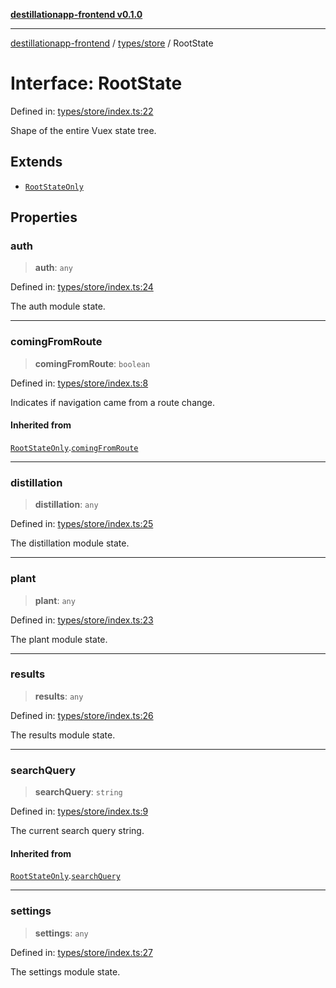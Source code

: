 [**destillationapp-frontend v0.1.0**](../../../README.md)

***

[destillationapp-frontend](../../../modules.md) / [types/store](../README.md) / RootState

# Interface: RootState

Defined in: [types/store/index.ts:22](https://github.com/DestillApp/main/blob/be94b1d93681946bd573e84cd8381ba32cee62b9/frontend/src/types/store/index.ts#L22)

Shape of the entire Vuex state tree.

## Extends

- [`RootStateOnly`](RootStateOnly.md)

## Properties

### auth

> **auth**: `any`

Defined in: [types/store/index.ts:24](https://github.com/DestillApp/main/blob/be94b1d93681946bd573e84cd8381ba32cee62b9/frontend/src/types/store/index.ts#L24)

The auth module state.

***

### comingFromRoute

> **comingFromRoute**: `boolean`

Defined in: [types/store/index.ts:8](https://github.com/DestillApp/main/blob/be94b1d93681946bd573e84cd8381ba32cee62b9/frontend/src/types/store/index.ts#L8)

Indicates if navigation came from a route change.

#### Inherited from

[`RootStateOnly`](RootStateOnly.md).[`comingFromRoute`](RootStateOnly.md#comingfromroute)

***

### distillation

> **distillation**: `any`

Defined in: [types/store/index.ts:25](https://github.com/DestillApp/main/blob/be94b1d93681946bd573e84cd8381ba32cee62b9/frontend/src/types/store/index.ts#L25)

The distillation module state.

***

### plant

> **plant**: `any`

Defined in: [types/store/index.ts:23](https://github.com/DestillApp/main/blob/be94b1d93681946bd573e84cd8381ba32cee62b9/frontend/src/types/store/index.ts#L23)

The plant module state.

***

### results

> **results**: `any`

Defined in: [types/store/index.ts:26](https://github.com/DestillApp/main/blob/be94b1d93681946bd573e84cd8381ba32cee62b9/frontend/src/types/store/index.ts#L26)

The results module state.

***

### searchQuery

> **searchQuery**: `string`

Defined in: [types/store/index.ts:9](https://github.com/DestillApp/main/blob/be94b1d93681946bd573e84cd8381ba32cee62b9/frontend/src/types/store/index.ts#L9)

The current search query string.

#### Inherited from

[`RootStateOnly`](RootStateOnly.md).[`searchQuery`](RootStateOnly.md#searchquery)

***

### settings

> **settings**: `any`

Defined in: [types/store/index.ts:27](https://github.com/DestillApp/main/blob/be94b1d93681946bd573e84cd8381ba32cee62b9/frontend/src/types/store/index.ts#L27)

The settings module state.
